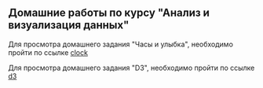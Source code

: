 ## Домашние работы по курсу "Анализ и визуализация данных"

Для просмотра домашнего задания "Часы и улыбка", необходимо пройти по ссылке [clock](https://larnou.github.io/Course-Data-Analysis-and-Visualization/clock/)

Для просмотра домашнего задания "D3", необходимо пройти по ссылке [d3](https://larnou.github.io/Course-Data-Analysis-and-Visualization/d3/)
